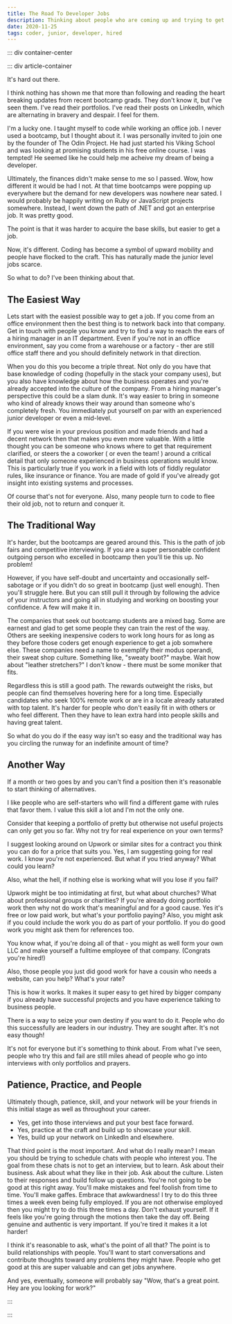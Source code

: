 ```yaml
---
title: The Road To Developer Jobs
description: Thinking about people who are coming up and trying to get hired.
date: 2020-11-25
tags: coder, junior, developer, hired
---
```


<page-header title="The Road To Developer Jobs"></page-header>

::: div container-center

::: div article-container

It's hard out there.

I think nothing has shown me that more than following and reading the heart breaking updates from recent bootcamp grads. They don't know it, but I've seen them. I've read their portfolios. I've read their posts on LinkedIn, which are alternating in bravery and despair. I feel for them.

I'm a lucky one. I taught myself to code while working an office job. I never used a bootcamp, but I thought about it. I was personally invited to join one by the founder of The Odin Project. He had just started his Viking School and was looking at promising students in his free online course. I was tempted! He seemed like he could help me acheive my dream of being a developer.

Ultimately, the finances didn't make sense to me so I passed. Wow, how different it would be had I not. At that time bootcamps were popping up everywhere but the demand for new developers was nowhere near sated. I would probably be happily writing on Ruby or JavaScript projects somewhere. Instead, I went down the path of .NET and got an enterprise job. It was pretty good.

The point is that it was harder to acquire the base skills, but easier to get a job. 

Now, it's different. Coding has become a symbol of upward mobility and people have flocked to the craft. This has naturally made the junior level jobs scarce.

So what to do? I've been thinking about that.

## The Easiest Way

Lets start with the easiest possible way to get a job. If you come from an office environment then the best thing is to network back into that company. Get in touch with people you know and try to find a way to reach the ears of a hiring manager in an IT department. Even if you're not in an office environment, say you come from a warehouse or a factory - ther are still office staff there and you should definitely network in that direction.

When you do this you become a triple threat. Not only do you have that base knowledge of coding (hopefully in the stack your company uses), but you also have knowledge about how the business operates and you're already accepted into the culture of the company. From a hiring manager's perspective this could be a slam dunk. It's way easier to bring in someone who kind of already knows their way around than someone who's completely fresh. You immediately put yourself on par with an experienced junior developer or even a mid-level.

If you were wise in your previous position and made friends and had a decent network then that makes you even more valuable. With a little thought you can be someone who knows where to get that requirement clarified, or steers the a coworker ( or even the team! ) around a critical detail that only someone experienced in business operations would know. This is particularly true if you work in a field with lots of fiddly regulator rules, like insurance or finance. You are made of gold if you've already got insight into existing systems and processes.

Of course that's not for everyone. Also, many people turn to code to flee their old job, not to return and conquer it. 

## The Traditional Way

It's harder, but the bootcamps are geared around this. This is the path of job fairs and competitive interviewing. If you are a super personable confident outgoing person who excelled in bootcamp then you'll tie this up. No problem!

However, if you have self-doubt and uncertainty and occasionally self-sabotage or if you didn't do so great in bootcamp (just well enough). Then you'll struggle here. But you can still pull it through by following the advice of your instructors and going all in studying and working on boosting your confidence. A few will make it in.

The companies that seek out bootcamp students are a mixed bag. Some are earnest and glad to get some people they can train the rest of the way. Others are seeking inexpensive coders to work long hours for as long as they before those coders get enough experience to get a job somwhere else. These companies need a name to exemplify their modus operandi, their sweat shop culture. Something like, "sweaty boot?" maybe. Wait how about "leather stretchers?" I don't know - there must be some moniker that fits.

Regardless this is still a good path. The rewards outweight the risks, but people can find themselves hovering here for a long time. Especially candidates who seek 100% remote work or are in a locale already saturated with top talent. It's harder for people who don't easily fit in with others or who feel different. Then they have to lean extra hard into people skills and having great talent.

So what do you do if the easy way isn't so easy and the traditional way has you circling the runway for an indefinite amount of time?

## Another Way

If a month or two goes by and you can't find a position then it's reasonable to start thinking of alternatives. 

I like people who are self-starters who will find a different game with rules that favor them. I value this skill a lot and I'm not the only one. 

Consider that keeping a portfolio of pretty but otherwise not useful projects can only get you so far. Why not try for real experience on your own terms?

I suggest looking around on Upwork or similar sites for a contract you think you can do for a price that suits you. Yes, I am suggesting going for real work. I know you're not experienced. But what if you tried anyway? What could you learn? 

Also, what the hell, if nothing else is working what will you lose if you fail?

Upwork might be too intimidating at first, but what about churches? What about professional groups or charities? If you're already doing portfolio work then why not do work that's meaningful and for a good cause. Yes it's free or low paid work, but what's your portfolio paying? Also, you might ask if you could include the work you do as part of your portfolio. If you do good work you might ask them for references too.

You know what, if you're doing all of that - you might as well form your own LLC and make yourself a fulltime employee of that company. (Congrats you're hired!)

Also, those people you just did good work for have a cousin who needs a website, can you help? What's your rate?

This is how it works. It makes it super easy to get hired by bigger company if you already have successful projects and you have experience talking to business people. 

There is a way to seize your own destiny if you want to do it. People who do this successfully are leaders in our industry. They are sought after. It's not easy though!

It's not for everyone but it's something to think about. From what I've seen, people who try this and fail are still miles ahead of people who go into interviews with only portfolios and prayers. 

## Patience, Practice, and People

Ultimately though, patience, skill, and your network will be your friends in this initial stage as well as throughout your career. 

* Yes, get into those interviews and put your best face forward. 
* Yes, practice at the craft and build up to showcase your skill.
* Yes, build up your network on LinkedIn and elsewhere.

That third point is the most important. And what do I really mean? I mean you should be trying to schedule chats with people who interest you. The goal from these chats is not to get an interview, but to learn. Ask about their business. Ask about what they like in their job. Ask about the culture. Listen to their responses and build follow up questions. You're not going to be good at this right away. You'll make mistakes and feel foolish from time to time. You'll make gaffes. Embrace that awkwardness! I try to do this three times a week even being fully employed. If you are not otherwise employed then you might try to do this three times a day. Don't exhaust yourself. If it feels like you're going through the motions then take the day off. Being genuine and authentic is very important. If you're tired it makes it a lot harder!

I think it's reasonable to ask, what's the point of all that? The point is to build relationships with people. You'll want to start conversations and contribute thoughts toward any problems they might have. People who get good at this are super valuable and can get jobs anywhere. 

And yes, eventually, someone will probably say "Wow, that's a great point. Hey are you looking for work?"

:::

:::